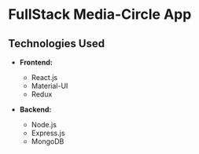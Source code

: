 # FullStack Media-Circle App

## Technologies Used

- **Frontend:**
  - React.js
  - Material-UI
  - Redux

- **Backend:**
  - Node.js
  - Express.js
  - MongoDB
